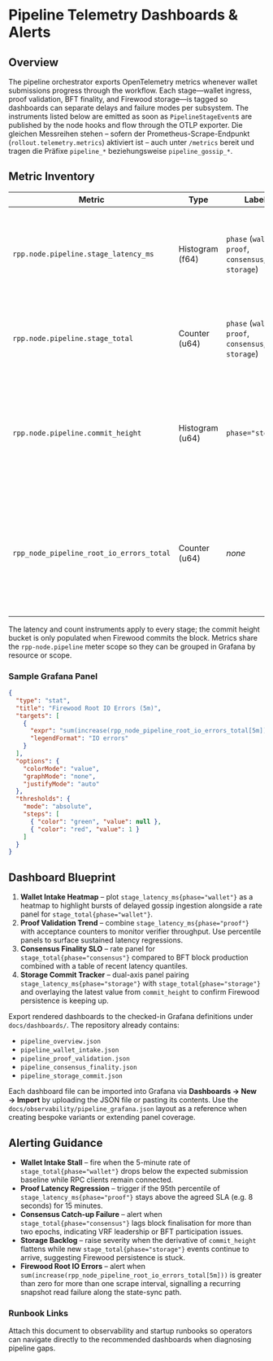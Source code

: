 # Pipeline Telemetry Dashboards & Alerts

## Overview
The pipeline orchestrator exports OpenTelemetry metrics whenever wallet
submissions progress through the workflow. Each stage—wallet ingress, proof
validation, BFT finality, and Firewood storage—is tagged so dashboards can
separate delays and failure modes per subsystem. The instruments listed below
are emitted as soon as `PipelineStageEvent`s are published by the node hooks
and flow through the OTLP exporter. Die gleichen Messreihen stehen – sofern der
Prometheus-Scrape-Endpunkt (`rollout.telemetry.metrics`) aktiviert ist – auch
unter `/metrics` bereit und tragen die Präfixe `pipeline_*` beziehungsweise
`pipeline_gossip_*`.

## Metric Inventory
| Metric | Type | Labels | Description |
| --- | --- | --- | --- |
| `rpp.node.pipeline.stage_latency_ms` | Histogram (f64) | `phase` (`wallet`, `proof`, `consensus`, `storage`) | End-to-end latency in milliseconds from bundle ingestion until the stage was first observed. |
| `rpp.node.pipeline.stage_total` | Counter (u64) | `phase` (`wallet`, `proof`, `consensus`, `storage`) | Total number of stage observations. Useful for rate panels and alert ratios. |
| `rpp.node.pipeline.commit_height` | Histogram (u64) | `phase="storage"` | Firewood commit height reported once the storage stage completes. Confirms persistence progress. |
| `rpp_node_pipeline_root_io_errors_total` | Counter (u64) | _none_ | Total Firewood root IO errors surfaced by the state-sync verifier. Alerts operators to snapshot corruption or storage outages. |

The latency and count instruments apply to every stage; the commit height bucket
is only populated when Firewood commits the block. Metrics share the
`rpp-node.pipeline` meter scope so they can be grouped in Grafana by resource or
scope.

### Sample Grafana Panel

```json
{
  "type": "stat",
  "title": "Firewood Root IO Errors (5m)",
  "targets": [
    {
      "expr": "sum(increase(rpp_node_pipeline_root_io_errors_total[5m]))",
      "legendFormat": "IO errors"
    }
  ],
  "options": {
    "colorMode": "value",
    "graphMode": "none",
    "justifyMode": "auto"
  },
  "thresholds": {
    "mode": "absolute",
    "steps": [
      { "color": "green", "value": null },
      { "color": "red", "value": 1 }
    ]
  }
}
```

## Dashboard Blueprint
1. **Wallet Intake Heatmap** – plot `stage_latency_ms{phase="wallet"}` as a
   heatmap to highlight bursts of delayed gossip ingestion alongside a rate
   panel for `stage_total{phase="wallet"}`.
2. **Proof Validation Trend** – combine `stage_latency_ms{phase="proof"}` with
   acceptance counters to monitor verifier throughput. Use percentile panels to
   surface sustained latency regressions.
3. **Consensus Finality SLO** – rate panel for
   `stage_total{phase="consensus"}` compared to BFT block production combined
   with a table of recent latency quantiles.
4. **Storage Commit Tracker** – dual-axis panel pairing
   `stage_latency_ms{phase="storage"}` with
   `stage_total{phase="storage"}` and overlaying the latest value from
   `commit_height` to confirm Firewood persistence is keeping up.

Export rendered dashboards to the checked-in Grafana definitions under
`docs/dashboards/`. The repository already contains:

- `pipeline_overview.json`
- `pipeline_wallet_intake.json`
- `pipeline_proof_validation.json`
- `pipeline_consensus_finality.json`
- `pipeline_storage_commit.json`

Each dashboard file can be imported into Grafana via **Dashboards → New → Import**
by uploading the JSON file or pasting its contents. Use the
`docs/observability/pipeline_grafana.json` layout as a reference when creating
bespoke variants or extending panel coverage.

## Alerting Guidance
- **Wallet Intake Stall** – fire when the 5-minute rate of
  `stage_total{phase="wallet"}` drops below the expected submission baseline
  while RPC clients remain connected.
- **Proof Latency Regression** – trigger if the 95th percentile of
  `stage_latency_ms{phase="proof"}` stays above the agreed SLA (e.g. 8 seconds)
  for 15 minutes.
- **Consensus Catch-up Failure** – alert when
  `stage_total{phase="consensus"}` lags block finalisation for more than two
  epochs, indicating VRF leadership or BFT participation issues.
- **Storage Backlog** – raise severity when the derivative of
  `commit_height` flattens while new `stage_total{phase="storage"}` events
  continue to arrive, suggesting Firewood persistence is stuck.
- **Firewood Root IO Errors** – alert when `sum(increase(rpp_node_pipeline_root_io_errors_total[5m]))`
  is greater than zero for more than one scrape interval, signalling a recurring
  snapshot read failure along the state-sync path.

### Runbook Links
Attach this document to observability and startup runbooks so operators can
navigate directly to the recommended dashboards when diagnosing pipeline gaps.
